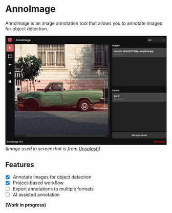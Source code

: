 # AnnoImage

AnnoImage is an image annotation tool that allows you to annotate images for object detection.

![AnnoImage](./screenshot.png)
*(Image used in screenshot is from [Unsplash](https://unsplash.com/photos/green-single-cab-pickup-truck-parked-beside-building-z8ym2XTZ0ig?utm_content=creditShareLink&utm_medium=referral&utm_source=unsplash))*

## Features

- [x] Annotate images for object detection
- [x] Project-based workflow
- [ ] Export annotations to multiple formats
- [ ] AI assisted annotation

**(Work in progress)**
